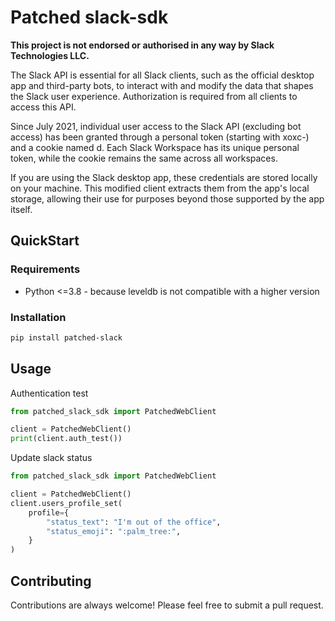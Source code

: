 # Patched slack-sdk
__This project is not endorsed or authorised in any way by Slack Technologies LLC.__

The Slack API is essential for all Slack clients, such as the official desktop app and third-party bots, to interact with and modify the data that shapes the Slack user experience. Authorization is required from all clients to access this API.

Since July 2021, individual user access to the Slack API (excluding bot access) has been granted through a personal token (starting with xoxc-) and a cookie named d. Each Slack Workspace has its unique personal token, while the cookie remains the same across all workspaces.

If you are using the Slack desktop app, these credentials are stored locally on your machine. This modified client extracts them from the app's local storage, allowing their use for purposes beyond those supported by the app itself.

## QuickStart

### Requirements

- Python <=3.8 - because leveldb is not compatible with a higher version

### Installation

```bash
pip install patched-slack
```

## Usage

Authentication test

```python
from patched_slack_sdk import PatchedWebClient

client = PatchedWebClient()
print(client.auth_test())
```

Update slack status

```python
from patched_slack_sdk import PatchedWebClient

client = PatchedWebClient()
client.users_profile_set(
    profile={
        "status_text": "I'm out of the office",
        "status_emoji": ":palm_tree:",
    }
)
```

## Contributing
Contributions are always welcome! Please feel free to submit a pull request.